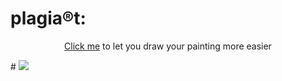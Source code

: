 # plagia®t:
<p align="center">
  <a href="https://sonshiko.github.io/Leonardo" target="_blank">Click me</a> to let you draw your painting more easier
</p>
#
<img src="img/plagiart-2.gif">
